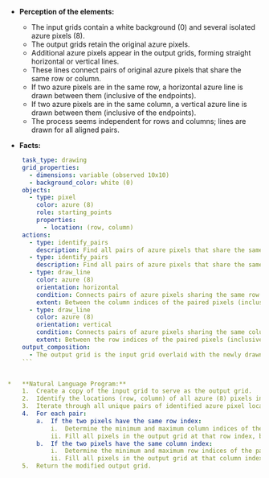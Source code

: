 *   **Perception of the elements:**
    *   The input grids contain a white background (0) and several isolated azure pixels (8).
    *   The output grids retain the original azure pixels.
    *   Additional azure pixels appear in the output grids, forming straight horizontal or vertical lines.
    *   These lines connect pairs of original azure pixels that share the same row or column.
    *   If two azure pixels are in the same row, a horizontal azure line is drawn between them (inclusive of the endpoints).
    *   If two azure pixels are in the same column, a vertical azure line is drawn between them (inclusive of the endpoints).
    *   The process seems independent for rows and columns; lines are drawn for all aligned pairs.

*   **Facts:**
    
```yaml
    task_type: drawing
    grid_properties:
      - dimensions: variable (observed 10x10)
      - background_color: white (0)
    objects:
      - type: pixel
        color: azure (8)
        role: starting_points
        properties:
          - location: (row, column)
    actions:
      - type: identify_pairs
        description: Find all pairs of azure pixels that share the same row index.
      - type: identify_pairs
        description: Find all pairs of azure pixels that share the same column index.
      - type: draw_line
        color: azure (8)
        orientation: horizontal
        condition: Connects pairs of azure pixels sharing the same row index.
        extent: Between the column indices of the paired pixels (inclusive).
      - type: draw_line
        color: azure (8)
        orientation: vertical
        condition: Connects pairs of azure pixels sharing the same column index.
        extent: Between the row indices of the paired pixels (inclusive).
    output_composition:
      - The output grid is the input grid overlaid with the newly drawn horizontal and vertical lines.
    ```


*   **Natural Language Program:**
    1.  Create a copy of the input grid to serve as the output grid.
    2.  Identify the locations (row, column) of all azure (8) pixels in the input grid.
    3.  Iterate through all unique pairs of identified azure pixel locations.
    4.  For each pair:
        a.  If the two pixels have the same row index:
            i.  Determine the minimum and maximum column indices of the pair.
            ii. Fill all pixels in the output grid at that row index, between the minimum and maximum column indices (inclusive), with the azure color (8).
        b.  If the two pixels have the same column index:
            i.  Determine the minimum and maximum row indices of the pair.
            ii. Fill all pixels in the output grid at that column index, between the minimum and maximum row indices (inclusive), with the azure color (8).
    5.  Return the modified output grid.